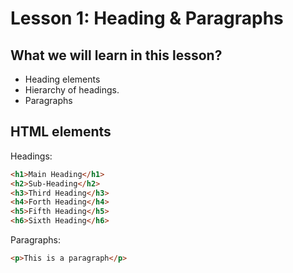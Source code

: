 # Lesson 1: Heading & Paragraphs

## What we will learn in this lesson?

- Heading elements
- Hierarchy of headings.
- Paragraphs

## HTML elements

Headings:

```html
<h1>Main Heading</h1>
<h2>Sub-Heading</h2>
<h3>Third Heading</h3>
<h4>Forth Heading</h4>
<h5>Fifth Heading</h5>
<h6>Sixth Heading</h6>
```

Paragraphs:

```html
<p>This is a paragraph</p>
```
